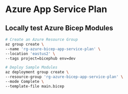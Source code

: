 # Azure App Service Plan

## Locally test Azure Bicep Modules

```bash
# Create an Azure Resource Group
az group create \
--name 'rg-azure-bicep-app-service-plan' \
--location 'eastus2' \
--tags project=bicephub env=dev

# Deploy Sample Modules
az deployment group create \
--resource-group 'rg-azure-bicep-app-service-plan' \
--mode Complete \
--template-file main.bicep
```
